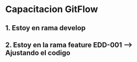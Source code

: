 # Capacitacion GitFlow

## 1. Estoy en rama develop

## 2. Estoy en la rama feature EDD-001 --> Ajustando el codigo 
